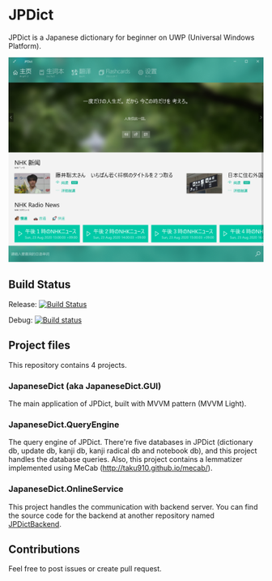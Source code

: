 # JPDict
JPDict is a Japanese dictionary for beginner on UWP (Universal Windows Platform).

![Screenshot](screenshot.png)

## Build Status
Release: [![Build Status](https://dev.azure.com/kevin0497/JPDict/_apis/build/status/gaojunxuan.JPDict?branchName=master)](https://dev.azure.com/kevin0497/JPDict/_build/latest?definitionId=1&branchName=master)

Debug: [![Build status](https://build.appcenter.ms/v0.1/apps/023cfc39-35cd-4beb-8ded-0a889e3aad9f/branches/master/badge)](https://appcenter.ms)

## Project files
This repository contains 4 projects.

### JapaneseDict (aka JapaneseDict.GUI)
The main application of JPDict, built with MVVM pattern (MVVM Light).

### JapaneseDict.QueryEngine
The query engine of JPDict. There're five databases in JPDict (dictionary db, update db, kanji db, kanji radical db and notebook db), and this project handles the database queries.
Also, this project contains a lemmatizer implemented using MeCab (http://taku910.github.io/mecab/).

### JapaneseDict.OnlineService
This project handles the communication with backend server.
You can find the source code for the backend at another repository named [JPDictBackend](https://github.com/gaojunxuan/JPDictBackend).

## Contributions
Feel free to post issues or create pull request.
